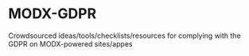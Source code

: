# MODX-GDPR
Crowdsourced ideas/tools/checklists/resources for complying with the GDPR on MODX-powered sites/appes
